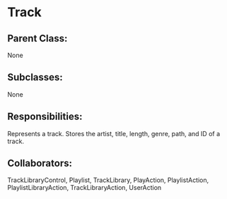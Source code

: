# Track

## Parent Class:
None

## Subclasses:
None

## Responsibilities:
Represents a track. Stores the artist, title, length, genre, path, and ID of a track.

## Collaborators:
TrackLibraryControl, Playlist, TrackLibrary, PlayAction, PlaylistAction, PlaylistLibraryAction, TrackLibraryAction, UserAction
